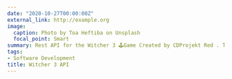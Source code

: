 ```yaml
---
date: "2020-10-27T00:00:00Z"
external_link: http://example.org
image:
  caption: Photo by Toa Heftiba on Unsplash
  focal_point: Smart
summary: Rest API for the Witcher 3 🕹Game Created by CDProjekt Red . This API catalogs the character, armors, beasts, weapons in the Witcher 3 Wild Hunt game.
tags:
- Software Development
title: Witcher 3 API
---
```

